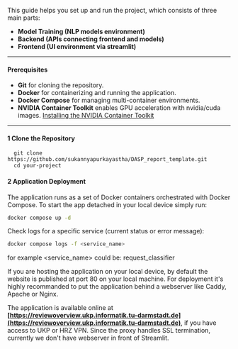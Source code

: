 

This guide helps you set up and run the project, which consists of three main parts:
- **Model Training (NLP models environment)**
- **Backend (APIs connecting frontend and models)**
- **Frontend (UI environment via streamlit)**

---

#### **Prerequisites**

- **Git** for cloning the repository.
- **Docker** for containerizing and running the application.
- **Docker Compose** for managing multi-container environments.
- **NVIDIA Container Toolkit** enables GPU acceleration with nvidia/cuda images.
[Installing the NVIDIA Container Toolkit](https://docs.nvidia.com/datacenter/cloud-native/container-toolkit/latest/install-guide.html)

---
#### **1 Clone the Repository** 

      git clone https://github.com/sukannyapurkayastha/DASP_report_template.git
      cd your-project

#### **2 Application Deployment**

The application runs as a set of Docker containers orchestrated with Docker Compose. To start the app detached in your local device simply run:
```bash
docker compose up -d
```
Check logs for a specific service (current status or error message):
```bash
docker compose logs -f <service_name>
```
for example <service_name> could be: request_classifier

If you are hosting the application on your local device, by default the website is published at port 80 on your local machine. For deployment it's highly recommanded to put the application behind a webserver like Caddy, Apache or Nginx.

The application is available online at **[https://reviewoverview.ukp.informatik.tu-darmstadt.de](https://reviewoverview.ukp.informatik.tu-darmstadt.de)**, if you have access to UKP or HRZ VPN. Since the proxy handles SSL termination, currently we don't have webserver in front of Streamlit.